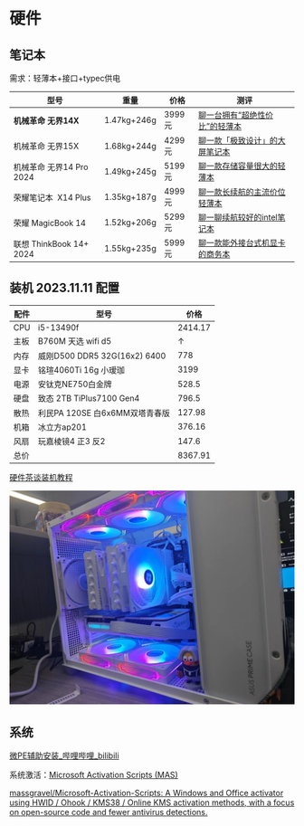 # 硬件

## 笔记本

需求：轻薄本+接口+typec供电

| 型号                    | 重量          | 价格    | 测评                                                                                                                                                                                                                                         |
| --------------------- | ----------- | ----- | ------------------------------------------------------------------------------------------------------------------------------------------------------------------------------------------------------------------------------------------ |
| **机械革命 无界14X**        | 1.47kg+246g | 3999元 | [聊一台拥有“超绝性价比”的轻薄本](https://mp.weixin.qq.com/s?__biz=MzIxMTAyNjk0OA==&mid=2654662191&idx=1&sn=39c2ce7a58d43a5e678feb59778a291e&chksm=8c95db44bbe25252a5bd5aa766613accf5eb10a90b5ad6a1e0cf5825050f5e795f9d66034abd&scene=21#wechat_redirect) |
| 机械革命 无界15X            | 1.68kg+244g | 4299元 | [聊一款「极致设计」的大屏笔记本](https://mp.weixin.qq.com/s?__biz=MzIxMTAyNjk0OA==&mid=2654664745&idx=1&sn=2df93abb4dec9c51f993434dfe0a8912&chksm=8c95cd42bbe244548b8b409afcb20c3cb41948797a6fd63fad8d7baac66ca891e846d036e669&scene=21#wechat_redirect)  |
| 机械革命 无界14 Pro 2024    | 1.49kg+245g | 5199元 | [聊一款存储容量很大的轻薄本](https://mp.weixin.qq.com/s?__biz=MzIxMTAyNjk0OA==&mid=2654657901&idx=1&sn=d0de0d4e716aa9f5646212cdea080d56&chksm=8c95e806bbe26110b0fbf9b0b7a97b44464c023aa7a2029885257e656b670d12c3269763df7d&scene=21#wechat_redirect)    |
| 荣耀笔记本  X14 Plus       | 1.35kg+187g | 4999元 | [聊一款长续航的主流价位轻薄本](https://mp.weixin.qq.com/s?__biz=MzIxMTAyNjk0OA==&mid=2654661127&idx=1&sn=e80a5a9062c559558034a6f9ea68941c&chksm=8c95df6cbbe2567a74769e75fb5c0786b1caf6ffa42c8ebddebb34c37b0f049e7b1e678a9935&scene=21#wechat_redirect)   |
| 荣耀 MagicBook 14       | 1.52kg+206g | 5299元 | [聊一聊续航较好的intel笔记本](https://mp.weixin.qq.com/s?__biz=MzIxMTAyNjk0OA==&mid=2654650694&idx=1&sn=6ff3b9d2408395b8fc06c7eeb97e217e&chksm=8c95f42dbbe27d3b07742a018a23d6abdd389b2e7d604543ed0df2eb5692d4244d3391cf3e1e&scene=21#wechat_redirect) |
| 联想 ThinkBook 14+ 2024 | 1.55kg+235g | 5999元 | [聊一款能外接台式机显卡的商务本](https://mp.weixin.qq.com/s?__biz=MzIxMTAyNjk0OA==&mid=2654658066&idx=1&sn=214323920ad550dbe267d1c731358a95&chksm=8c95eb79bbe2626ffa36a2559cc7cc23b50141adc644121f02f6ce3ffb586839e1c9d1d78ea9&scene=21#wechat_redirect)  |

## 装机 2023.11.11 配置

| 配件 | 型号                           | 价格    |
| ---- | ------------------------------ | ------- |
| CPU  | i5-13490f                      | 2414.17 |
| 主板 | B760M 天选 wifi d5             | ↑       |
| 内存 | 威刚D500 DDR5 32G(16x2) 6400   | 778     |
| 显卡 | 铭瑄4060Ti 16g 小瑷珈          | 3199    |
| 电源 | 安钛克NE750白金牌              | 528.5   |
| 硬盘 | 致态 2TB TiPlus7100 Gen4       | 796.5   |
| 散热 | 利民PA 120SE 白6x6MM双塔青春版 | 127.98  |
| 机箱 | 冰立方ap201                    | 376.16  |
| 风扇 | 玩嘉棱镜4 正3 反2              | 147.6   |
| 总价 |                                | 8367.91        |

[硬件茶谈装机教程](https://www.bilibili.com/video/BV1BG4y137mG)

![349255d6b6dc1979c044b895916608c.jpg|333](https://raw.githubusercontent.com/qiyun71/Blog_images/main/pictures/349255d6b6dc1979c044b895916608c.jpg)

## 系统

[微PE辅助安装_哔哩哔哩_bilibili](https://www.bilibili.com/video/BV1DJ411D79y?p=2&vd_source=1dba7493016a36a32b27a14ed2891088)

系统激活：[Microsoft Activation Scripts (MAS)](https://massgrave.dev/)

[massgravel/Microsoft-Activation-Scripts: A Windows and Office activator using HWID / Ohook / KMS38 / Online KMS activation methods, with a focus on open-source code and fewer antivirus detections.](https://github.com/massgravel/Microsoft-Activation-Scripts)
